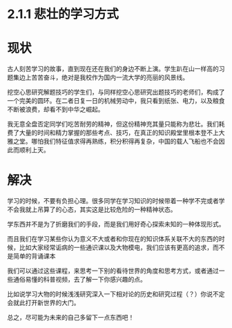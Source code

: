 # 2.1.1 悲壮的学习方式

# 现状

古人刻苦学习的故事，直到现在还在我们的身边不断上演。学生趴在山一样高的习题集边上苦苦奋斗，绝对是我校作为国内一流大学的亮丽的风景线。

挖空心思研究解题技巧的学生们，与同样挖空心思研究出题技巧的老师们，构成了一个完美的圆环。在二者日复一日的机械劳动中，我只看到纸张、电力，以及粮食不断被浪费，却看不到中华之崛起。

我无意全盘否定同学们吃苦耐劳的精神，但这份精神充其量只能称为悲壮。我们耗费了大量的时间和精力掌握的那些考点、技巧，在真正的知识殿堂里根本登不上大雅之堂。哪怕我们特征值求得再熟练，积分积得再复杂，中国的载人飞船也不会因此而顺利上天。

# 解决

学习的时候，不要有负担心理。很多同学在学习知识的时候带着一种学不完或者学不会我就上吊算了的心态，其实这是比较危险的一种精神状态。

学东西并不是为了折磨我们的手段，而是我们用好奇心探索未知的一种体现形式。

而且我们在学习某些你认为意义不大或者和你现在的知识体系关联不大的东西的时候，比如大家经常诟病的一些通识课以及大物模电，我们应该有更高的追求，而不是简单的背诵课本

我们可以通过这些课程，来思考一下别的看待世界的角度和思考方式，或者通过一些通俗易懂的科普视频，去了解一下你感兴趣的点。

比如说学习大物的时候浅浅研究深入一下相对论的历史和研究过程（？）你说不定会就此打开新世界的大门。

总之，尽可能为未来的自己多留下一点东西吧！
